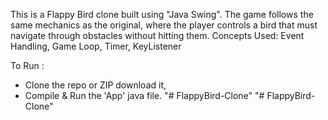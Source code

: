 This is a Flappy Bird clone built using "Java Swing". The game follows the same mechanics as the original, where the player controls a bird that must navigate through obstacles without hitting them.
Concepts Used: Event Handling, Game Loop, Timer, KeyListener

To Run :
- Clone the repo or ZIP download it,
- Compile & Run the 'App' java file.
"# FlappyBird-Clone" 
"# FlappyBird-Clone" 
